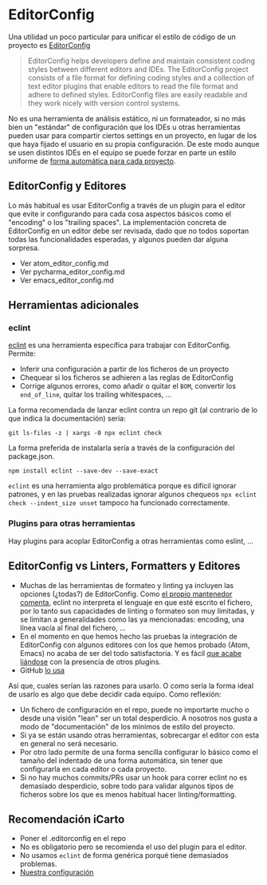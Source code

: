 # EditorConfig

Una utilidad un poco particular para unificar el estilo de código de un proyecto es [EditorConfig](http://editorconfig.org/)

> EditorConfig helps developers define and maintain consistent coding
> styles between different editors and IDEs. The EditorConfig project
> consists of a file format for defining coding styles and a
> collection of text editor plugins that enable editors to read the
> file format and adhere to defined styles. EditorConfig files are
> easily readable and they work nicely with version control systems.

No es una herramienta de análisis estático, ni un formateador, si no más bien un "estándar" de configuración que los IDEs u otras herramientas pueden usar para compartir ciertos settings en un proyecto, en lugar de los que haya fijado el usuario en su propia configuración. De este modo aunque se usen distintos IDEs en el equipo se puede forzar en parte un estilo uniforme de [forma automática para cada proyecto](http://treyhunner.com/2012/02/editorconfig/).

## EditorConfig y Editores

Lo más habitual es usar EditorConfig a través de un plugin para el editor que evite ir configurando para cada cosa aspectos básicos como el "encoding" o los "trailing spaces". La implementación concreta de EditorConfig en un editor debe ser revisada, dado que no todos soportan todas las funcionalidades esperadas, y algunos pueden dar alguna sorpresa.

-   Ver atom_editor_config.md
-   Ver pycharma_editor_config.md
-   Ver emacs_editor_config.md

## Herramientas adicionales

### eclint

[eclint](https://github.com/jedmao/eclint) es una herramienta específica para trabajar con EditorConfig. Permite:

-   Inferir una configuración a partir de los ficheros de un proyecto
-   Chequear si los ficheros se adhieren a las reglas de EditorConfig
-   Corrige algunos errores, como añadir o quitar el `BOM`, convertir los `end_of_line`, quitar los trailing whitespaces, ...

La forma recomendada de lanzar eclint contra un repo git (al contrario de lo que indica la documentación) sería:

    git ls-files -z | xargs -0 npx eclint check

La forma preferida de instalarla sería a través de la configuración del package.json.

    npm install eclint --save-dev --save-exact

`eclint` es una herramienta algo problemática porque es difícil ignorar patrones, y en las pruebas realizadas ignorar algunos chequeos `npx eclint check --indent_size unset` tampoco ha funcionado correctamente.

### Plugins para otras herramientas

Hay plugins para acoplar EditorConfig a otras herramientas como eslint, ...

## EditorConfig vs Linters, Formatters y Editores

-   Muchas de las herramientas de formateo y linting ya incluyen las opciones (¿todas?) de EditorConfig. Como [el propio mantenedor comenta](https://github.com/jedmao/eclint/issues/43), eclint no interpreta el lenguaje en que esté escrito el fichero, por lo tanto sus capacidades de linting o formateo son muy limitadas, y se limitan a generalidades como las ya mencionadas: encoding, una línea vacía al final del fichero, ...
-   En el momento en que hemos hecho las pruebas la integración de EditorConfig con algunos editores con los que hemos probado (Atom, Emacs) no acaba de ser del todo satisfactoria. Y es fácil [que acabe liándose](https://github.com/Glavin001/atom-beautify/issues/533) con la presencia de otros plugins.
-   GitHub [lo usa](https://github.com/editorconfig/editorconfig.github.com/pull/48)

Así que, cuales serían las razones para usarlo. O como sería la forma ideal de usarlo es algo que debe decidir cada equipo. Como reflexión:

-   Un fichero de configuración en el repo, puede no importarte mucho o desde una visión "lean" ser un total desperdicio. A nosotros nos gusta a modo de "documentación" de los mínimos de estilo del proyecto.
-   Si ya se están usando otras herramientas, sobrecargar el editor con esta en general no será necesario.
-   Por otro lado permite de una forma sencilla configurar lo básico como el tamaño del indentado de una forma automática, sin tener que configurarla en cada editor o cada proyecto.
-   Si no hay muchos commits/PRs usar un hook para correr eclint no es demasiado desperdicio, sobre todo para validar algunos tipos de ficheros sobre los que es menos habitual hacer linting/formatting.

## Recomendación iCarto

-   Poner el .editorconfig en el repo
-   No es obligatorio pero se recomienda el uso del plugin para el editor.
-   No usamos `eclint` de forma genérica porqué tiene demasiados problemas.
-   [Nuestra configuración](https://gitlab.com/icarto/ikdb/blob/master/estilo_codigo/herramientas_scaffolder/.editorconfig)
